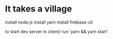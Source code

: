 # It takes a village

install node.js
install yarn
install firebase-cli

to start dev server in client/ run 'yarn && yarn start'